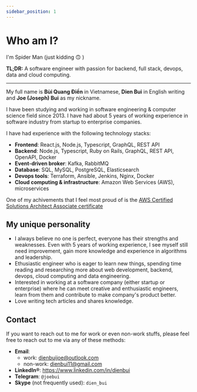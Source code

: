 ```yaml
---
sidebar_position: 1
---
```


# Who am I?

I'm Spider Man (just kidding 🙃 )

**TL;DR:** A software engineer with passion for backend, full stack, devops, data and cloud computing.

---

My full name is **Bùi Quang Điền** in Vietnamese, **Dien Bui** in English writing and **Joe (Joseph) Bui** as my nickname.

I have been studying and working in software engineering & computer science field since 2013. I have had about 5 years of
working experience in software industry from startup to enterprise companies.

I have had experience with the following technology stacks:

- **Frontend**: React.js, Node.js, Typescript, GraphQL, REST API
- **Backend**: Node.js, Typescript, Ruby on Rails, GraphQL, REST API, OpenAPI, Docker
- **Event-driven broker**: Kafka, RabbitMQ
- **Database**: SQL, MySQL, PostgreSQL, Elasticsearch
- **Devops tools**: Terraform, Ansible, Jenkins, Nginx, Docker
- **Cloud computing & infrastructure**: Amazon Web Services (AWS), microservices

One of my achivements that I feel most proud of is the [AWS Certified Solutions Architect Associate certificate](https://www.credly.com/badges/18a9090a-0626-4fbb-8d4e-7060f8d94735)

## My unique personality

- I always believe no one is perfect, everyone has their strengths and weaknesses. Even with 5 years of working experience, I
  see myself still need improvement, gain more knowledge and experience in algorithms and leadership.
- Ethusiastic engineer who is eager to learn new things, spending time reading and researching more about web development,
  backend, devops, cloud computing and data engineering.
- Interested in working at a software company (either startup or enterprise) where he can meet creative and enthusiastic engineers, learn from them and contribute to make company's product better.
- Love writing tech articles and shares knowledge.

## Contact

If you want to reach out to me for work or even non-work stuffs, please feel free to reach out to me via any of these methods:

- **Email**:
  - work: <dienbuijoe@outlook.com>
  - non-work: <dienbui11@gmail.com>
- **LinkedIn®**: <https://www.linkedin.com/in/dienbui>
- **Telegram**: `@joebui`
- **Skype** (not frequently used): `dien_bui`
